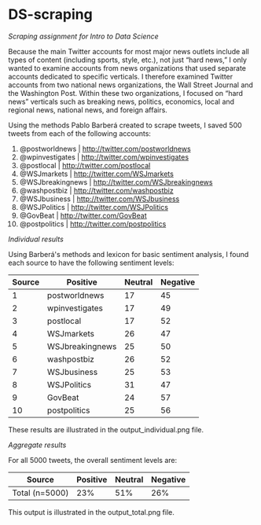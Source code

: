 # DS-scraping
*Scraping assignment for Intro to Data Science*

Because the main Twitter accounts for most major news outlets include all types of
content (including sports, style, etc.), not just “hard news,” I only wanted to examine
accounts from news organizations that used separate accounts dedicated to specific
verticals. I therefore examined Twitter accounts from two national news organizations,
the Wall Street Journal and the Washington Post. Within these two organizations, I
focused on “hard news” verticals such as breaking news, politics, economics, local and
regional news, national news, and foreign affairs.

Using the methods Pablo Barberá created to scrape tweets, I saved 500 tweets from each of
the following accounts:

1. @postworldnews | http://twitter.com/postworldnews
2. @wpinvestigates | http://twitter.com/wpinvestigates
3. @postlocal | http://twitter.com/postlocal
4. @WSJmarkets | http://twitter.com/WSJmarkets
5. @WSJbreakingnews | http://twitter.com/WSJbreakingnews
6. @washpostbiz | http://twitter.com/washpostbiz
7. @WSJbusiness | http://twitter.com/WSJbusiness
8. @WSJPolitics | http://twitter.com/WSJPolitics
9. @GovBeat | http://twitter.com/GovBeat
10. @postpolitics | http://twitter.com/postpolitics

*Individual results*

Using Barberá's methods and lexicon for basic sentiment analysis, I found each source to
have the following sentiment levels:

Source | Positive | Neutral | Negative
----- | ----- | ----- | -----
1 | postworldnews | 17 | 45 | 38
2 | wpinvestigates | 17 | 49 | 34
3 | postlocal | 17 | 52 | 31
4 | WSJmarkets | 26 | 47 | 27
5 | WSJbreakingnews | 25 | 50 | 25
6 | washpostbiz | 26 | 52 | 22
7 | WSJbusiness | 25 | 53 | 22
8 | WSJPolitics | 31 | 47 | 22
9 | GovBeat | 24 | 57 | 19
10 | postpolitics | 25 | 56 | 19

These results are illustrated in the output_individual.png file.

*Aggregate results*

For all 5000 tweets, the overall sentiment levels are:

Source | Positive | Neutral | Negative
----- | ----- | ----- | -----
Total (n=5000) | 23% | 51% | 26%

This output is illustrated in the output_total.png file.